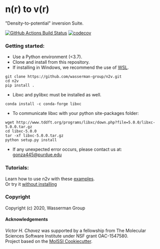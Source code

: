 n(r) to v(r)
==============================
"Density-to-potential" inversion Suite. 


[//]: # (Badges)
[![GitHub Actions Build Status](https://github.com/wasserman_group/n2v/workflows/CI/badge.svg)](https://github.com/wasserman_group/n2v/actions?query=workflow%3ACI)
[![codecov](https://codecov.io/gh/wasserman_group/n2v/branch/main/graph/badge.svg)](https://codecov.io/gh/wasserman_group/n2v/branch/main)


### Getting started: 
- Use a Python environment (<3.7).
- Clone and install from this repository.
- If installing in Windows, we recommend the use of [WSL](https://docs.microsoft.com/en-us/windows/wsl/install-win10).

```
git clone https://github.com/wasserman-group/n2v.git
cd n2v
pip install . 
```
- Libxc and pylibxc must be installed as well. 
```
conda install -c conda-forge libxc
```
- To communicate libxc with your python site-packages folder:
```
wget http://www.tddft.org/programs/libxc/down.php?file=5.0.0/libxc-5.0.0.tar.gz
cd libxc-5.0.0
tar -xf libxc-5.0.0.tar.gz
python setup.py install
```

- If any unexpected error occurs, please contact us at: gonza445@purdue.edu 

### Tutorials:
Learn how to use n2v with these [examples](https://github.com/wasserman-group/nv2_examples).  
Or try it [without installing](https://jupyter.org/binder)
  
### Copyright
Copyright (c) 2020, Wasserman Group  

#### Acknowledgements
*Victor H. Chavez* was supported by a fellowship from The Molecular Sciences Software Institute under NSF grant OAC-1547580.  
Project based on the [MolSSI Cookiecutter](https://github.com/molssi/cookiecutter-cms).  
